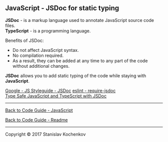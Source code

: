 ## JavaScript - JSDoc for static typing

**JSDoc** - is a markup language used to annotate JavaScript source code files.  
**TypeScript** - is a programming language.

Benefits of JSDoc:

* Do not affect JavaScript syntax.
* No compilation required.
* As a result, they can be added at any time to any part of the code without additional changes.

**JSDoc** allows you to add static typing of the code while staying with **JavaScript**.

[Google - JS Styleguide - JSDoc](https://google.github.io/styleguide/jsguide.html#jsdoc)
[eslint - require-jsdoc](https://eslint.org/docs/rules/require-jsdoc)  
[Type Safe JavaScript and TypeScript with JSDoc](https://medium.com/@trukrs/type-safe-javascript-with-jsdoc-7a2a63209b76)

---

[Back to Code Guide - JavaScript](https://github.com/UserBug/codeGuide/tree/v2/docs/javaScript)

[Back to Code Guide - Readme](https://github.com/UserBug/codeGuide/tree/v2)

---
Copyright © 2017 Stanislav Kochenkov 